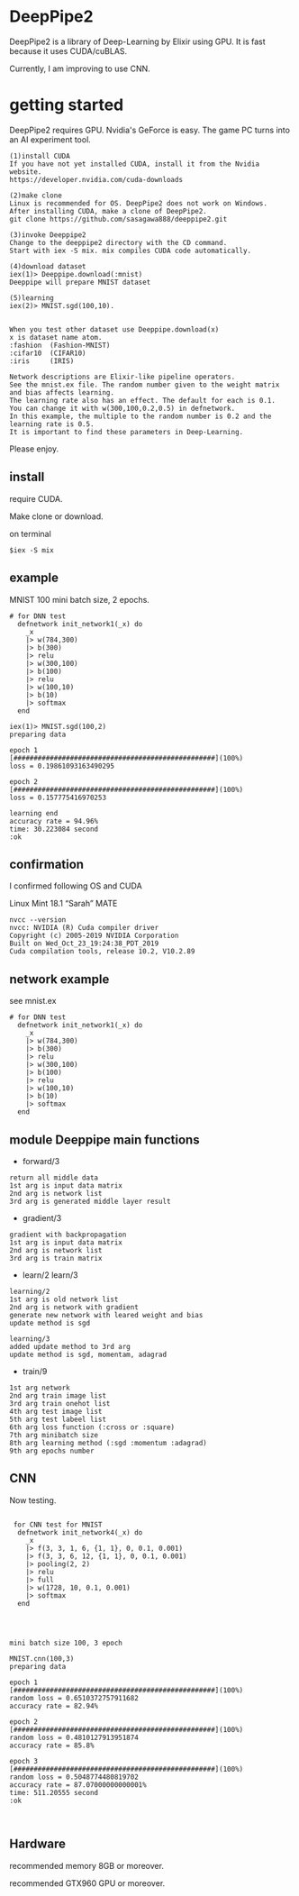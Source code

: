 # DeepPipe2
DeepPipe2 is a library of Deep-Learning by Elixir using GPU. It is fast because it uses CUDA/cuBLAS. 

Currently, I am improving to use CNN.

# getting started
DeepPipe2 requires GPU. Nvidia's GeForce is easy. The game PC turns into an AI experiment tool.

```
(1)install CUDA
If you have not yet installed CUDA, install it from the Nvidia website.
https://developer.nvidia.com/cuda-downloads

(2)make clone 
Linux is recommended for OS. DeepPipe2 does not work on Windows.
After installing CUDA, make a clone of DeepPipe2.
git clone https://github.com/sasagawa888/deeppipe2.git

(3)invoke Deeppipe2
Change to the deeppipe2 directory with the CD command. 
Start with iex -S mix. mix compiles CUDA code automatically.

(4)download dataset
iex(1)> Deeppipe.download(:mnist)
Deeppipe will prepare MNIST dataset 

(5)learning
iex(2)> MNIST.sgd(100,10).


When you test other dataset use Deeppipe.download(x)
x is dataset name atom. 
:fashion  (Fashion-MNIST)
:cifar10  (CIFAR10)
:iris     (IRIS)

Network descriptions are Elixir-like pipeline operators. 
See the mnist.ex file. The random number given to the weight matrix and bias affects learning.
The learning rate also has an effect. The default for each is 0.1.
You can change it with w(300,100,0.2,0.5) in defnetwork.
In this example, the multiple to the random number is 0.2 and the learning rate is 0.5.
It is important to find these parameters in Deep-Learning.
```

Please enjoy.

## install
require CUDA.

Make clone or download.

on terminal 

```
$iex -S mix

```

## example
MNIST 100 mini batch size, 2 epochs.

```
# for DNN test
  defnetwork init_network1(_x) do
    _x 
    |> w(784,300) 
    |> b(300) 
    |> relu
    |> w(300,100) 
    |> b(100) 
    |> relu
    |> w(100,10) 
    |> b(10) 
    |> softmax
  end

iex(1)> MNIST.sgd(100,2)
preparing data

epoch 1
[##################################################](100%)
loss = 0.19861093163490295

epoch 2
[##################################################](100%)
loss = 0.157775416970253

learning end
accuracy rate = 94.96%
time: 30.223084 second
:ok

```

## confirmation
I confirmed following OS and CUDA

Linux Mint 18.1 “Sarah” MATE


```
nvcc --version
nvcc: NVIDIA (R) Cuda compiler driver
Copyright (c) 2005-2019 NVIDIA Corporation
Built on Wed_Oct_23_19:24:38_PDT_2019
Cuda compilation tools, release 10.2, V10.2.89
```


## network example
see mnist.ex

```
# for DNN test
  defnetwork init_network1(_x) do
    _x 
    |> w(784,300) 
    |> b(300) 
    |> relu
    |> w(300,100) 
    |> b(100) 
    |> relu
    |> w(100,10) 
    |> b(10) 
    |> softmax
  end
```



## module Deeppipe  main functions
- forward/3

```
return all middle data
1st arg is input data matrix
2nd arg is network list
3rd arg is generated middle layer result
```

- gradient/3

```
gradient with backpropagation
1st arg is input data matrix
2nd arg is network list
3rd arg is train matrix
```

- learn/2 learn/3

```
learning/2 
1st arg is old network list
2nd arg is network with gradient
generate new network with leared weight and bias
update method is sgd

learning/3
added update method to 3rd arg
update method is sgd, momentam, adagrad

```

- train/9

```
1st arg network
2nd arg train image list
3rd arg train onehot list
4th arg test image list
5th arg test labeel list
6th arg loss function (:cross or :square)
7th arg minibatch size
8th arg learning method (:sgd :momentum :adagrad)
9th arg epochs number

```

## CNN
Now testing.

```

 for CNN test for MNIST
  defnetwork init_network4(_x) do
    _x
    |> f(3, 3, 1, 6, {1, 1}, 0, 0.1, 0.001)
    |> f(3, 3, 6, 12, {1, 1}, 0, 0.1, 0.001)
    |> pooling(2, 2)
    |> relu
    |> full
    |> w(1728, 10, 0.1, 0.001)
    |> softmax
  end




mini batch size 100, 3 epoch

MNIST.cnn(100,3)
preparing data

epoch 1
[##################################################](100%)
random loss = 0.6510372757911682
accuracy rate = 82.94%

epoch 2
[##################################################](100%)
random loss = 0.4810127913951874
accuracy rate = 85.8%

epoch 3
[##################################################](100%)
random loss = 0.5048774480819702
accuracy rate = 87.07000000000001%
time: 511.20555 second
:ok



```


## Hardware 
recommended  memory 8GB or moreover.

recommended GTX960 GPU or moreover.

